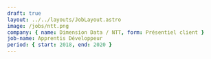 ```yaml
---
draft: true
layout: ../../layouts/JobLayout.astro
image: /jobs/ntt.png
company: { name: Dimension Data / NTT, form: Présentiel client }
job-name: Apprentis Développeur
period: { start: 2018, end: 2020 }
---
```

